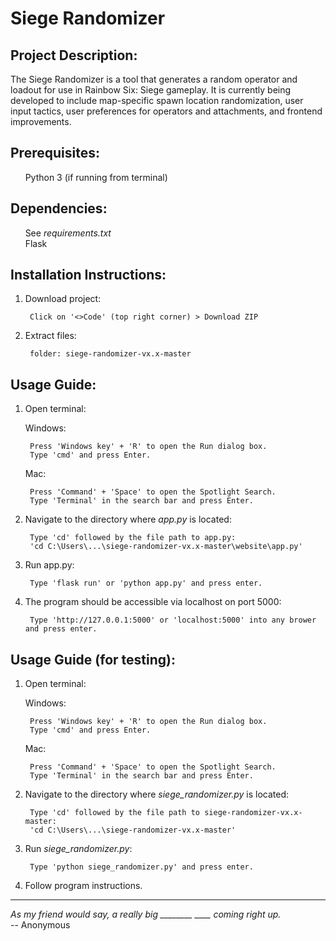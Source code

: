 # Siege Randomizer

## Project Description: 
The Siege Randomizer is a tool that generates a random operator and loadout for use in Rainbow Six: Siege gameplay. It is currently being developed to include map-specific spawn location randomization, user input tactics, user preferences for operators and attachments, and frontend improvements.

## Prerequisites: 
&nbsp;&nbsp;&nbsp;&nbsp;&nbsp;&nbsp;Python 3 (if running from terminal)

## Dependencies: 
&nbsp;&nbsp;&nbsp;&nbsp;&nbsp;&nbsp;See *requirements.txt*  
&nbsp;&nbsp;&nbsp;&nbsp;&nbsp;&nbsp;Flask

## Installation Instructions:
1. Download project:

		Click on '<>Code' (top right corner) > Download ZIP

2. Extract files:

		folder: siege-randomizer-vx.x-master

## Usage Guide: 
1. Open terminal: 
	
	Windows: 

		Press 'Windows key' + 'R' to open the Run dialog box.
		Type 'cmd' and press Enter.
	
	Mac: 

		Press 'Command' + 'Space' to open the Spotlight Search. 
		Type 'Terminal' in the search bar and press Enter. 

2. Navigate to the directory where *app.py* is located:

		Type 'cd' followed by the file path to app.py:
		'cd C:\Users\...\siege-randomizer-vx.x-master\website\app.py'

3. Run app.py: 

		Type 'flask run' or 'python app.py' and press enter.

4. The program should be accessible via localhost on port 5000:

		Type 'http://127.0.0.1:5000' or 'localhost:5000' into any brower and press enter. 


## Usage Guide (for testing): 
1. Open terminal: 
	
	Windows: 

		Press 'Windows key' + 'R' to open the Run dialog box.
		Type 'cmd' and press Enter.
	
	Mac: 

		Press 'Command' + 'Space' to open the Spotlight Search. 
		Type 'Terminal' in the search bar and press Enter. 

2. Navigate to the directory where *siege_randomizer.py* is located:
	
		Type 'cd' followed by the file path to siege-randomizer-vx.x-master: 
		'cd C:\Users\...\siege-randomizer-vx.x-master'

3. Run *siege_randomizer.py*:
	
		Type 'python siege_randomizer.py' and press enter.

4. Follow program instructions.


---

*As my friend would say, a really big ________ ____ coming right up.*  
-- Anonymous
